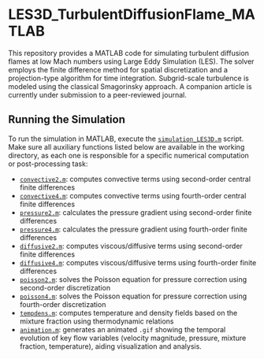 # LES3D_TurbulentDiffusionFlame_MATLAB

This repository provides a MATLAB code for simulating turbulent diffusion flames at low Mach numbers using Large Eddy Simulation (LES). The solver employs the finite difference method for spatial discretization and a projection-type algorithm for time integration. Subgrid-scale turbulence is modeled using the classical Smagorinsky approach. A companion article is currently under submission to a peer-reviewed journal.

## Running the Simulation

To run the simulation in MATLAB, execute the [`simulation_LES3D.m`](./simulation_LES3D.m) script. Make sure all auxiliary functions listed below are available in the working directory, as each one is responsible for a specific numerical computation or post-processing task:

- [`convective2.m`](./convective2.m): computes convective terms using second-order central finite differences  
- [`convective4.m`](./convective4.m): computes convective terms using fourth-order central finite differences  
- [`pressure2.m`](./pressure2.m): calculates the pressure gradient using second-order finite differences  
- [`pressure4.m`](./pressure4.m): calculates the pressure gradient using fourth-order finite differences  
- [`diffusive2.m`](./diffusive2.m): computes viscous/diffusive terms using second-order finite differences  
- [`diffusive4.m`](./diffusive4.m): computes viscous/diffusive terms using fourth-order finite differences  
- [`poisson2.m`](./poisson2.m): solves the Poisson equation for pressure correction using second-order discretization  
- [`poisson4.m`](./poisson4.m): solves the Poisson equation for pressure correction using fourth-order discretization  
- [`tempdens.m`](./tempdens.m): computes temperature and density fields based on the mixture fraction using thermodynamic relations  
- [`animation.m`](./animation.m): generates an animated `.gif` showing the temporal evolution of key flow variables (velocity magnitude, pressure, mixture fraction, temperature), aiding visualization and analysis.
